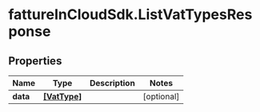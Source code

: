 # fattureInCloudSdk.ListVatTypesResponse

## Properties

Name | Type | Description | Notes
------------ | ------------- | ------------- | -------------
**data** | [**[VatType]**](VatType.md) |  | [optional] 


